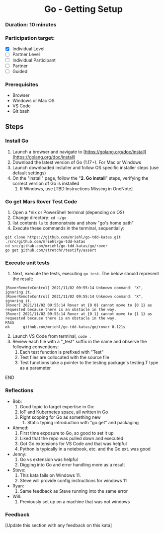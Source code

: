 <h1 align="center">Go - Getting Setup</h1>

### Duration: 10 minutes
### Participation target:
- [x] Individual Level
- [ ] Partner Level
- [ ] Individual Participant
- [ ] Partner
- [ ] Guided

### Prerequisites

- Browser
- Windows or Mac OS
- VS Code
- Git bash


## Steps

### Install Go
1. Launch a browser and navigate to [https://golang.org/doc/install](https://golang.org/doc/install)
2. Download the latest version of Go (1.17+). For Mac or Windows
3. Launch downloaded installer and follow OS specific installer steps (use default settings)
4. On the "install" page, follow the "**2. Go install**" steps, verifying the correct version of Go is installed
   1. If Windows, use [TBD Instructions Missing in OneNote]

### Go get Mars Rover Test Code

1. Open a *nix or PowerShell terminal (depending on OS)
2. Change directory: ```cd ~/go```
3.  list contents ```ls``` to demonstrate and show "go's home path"
4. Execute these commands in the terminal, sequentially:
```
git clone https://github.com/mriehl/go-tdd-katas.git ./src/github.com/mriehl/go-tdd-katas
cd src/github.com/mriehl/go-tdd-katas/go/rover
go get github.com/stretchr/testify/assert
```

### Execute unit tests
1. Next, execute the tests, executing ```go test```. The below should represent the result:
```
[RoverRemoteControl] 2021/11/02 09:55:14 Unknown command: "X", ignoring it.
[RoverRemoteControl] 2021/11/02 09:55:14 Unknown command: "X", ignoring it.
[Rover] 2021/11/02 09:55:14 Rover at {0 0} cannot move to {0 1} as requested because there is an obstacle in the way.
[Rover] 2021/11/02 09:55:14 Rover at {0 1} cannot move to {1 1} as requested because there is an obstacle in the way.
PASS
ok  	github.com/mriehl/go-tdd-katas/go/rover	0.121s
```
2. Launch VS Code from terminal, ```code .```
3. Review each file with a "_test" suffix in the name and observe the following conventions:
   1. Each test function is prefixed with "Test"
   2. Test files are collocated with the source file
   3. Test functions take a pointer to the testing package's testing.T type as a parameter

END

### Reflections

- Bob:
   1. Good topic to target expertise in Go:
   2. IoT and Kubernetes space, all written in Go
   3. Right scoping for Go as something new
      1. Static typing introduction with "go get" and packaging
- Ahmed:
   1. First time exposure to Go, so good to set it up
   2. Liked that the repo was pulled down and executed
   3. Got Go extensions for VS Code and that was helpful
   4. Python is typically in a notebook, etc. and the Go ext. was good
- Jenny:
   1. Go vs extension was helpful
   2. Digging into Go and error handling more as a result
- Steve:
   1. This kata fails on Windows 11.
   2. Steve will provide config instructions for windows 11
- Ryan:
   1. Same feedback as Steve running into the same error
- Will:
   1. Previously set up on a machine that was not windows



### Feedback

[Update this section with any feedback on this kata]
